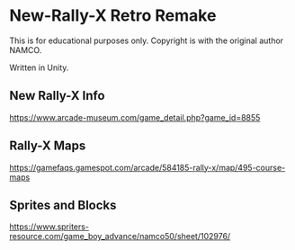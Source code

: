 # New-Rally-X Retro Remake
This is for educational purposes only. Copyright is with the original author NAMCO.

Written in Unity.

## New Rally-X Info
https://www.arcade-museum.com/game_detail.php?game_id=8855

## Rally-X Maps
https://gamefaqs.gamespot.com/arcade/584185-rally-x/map/495-course-maps

## Sprites and Blocks
https://www.spriters-resource.com/game_boy_advance/namco50/sheet/102976/